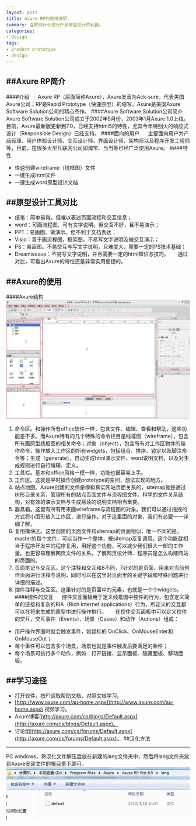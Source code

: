 ```yaml
---
layout: post
title: Axure RP的使用说明
summary: 互联网行业进行产品原型设计的利器。
categories:
- design
tags:
- product prototype
- design
---
```


##Axure RP简介
---
####介绍
&nbsp;&nbsp;&nbsp;&nbsp; Axure RP（后面简称Axure），Axure发音为Ack-sure，代表美国Axure公司；RP是Rapid Prototype（快速原型）的缩写，Axure是美国Axure Software Solution公司的精心杰作。
####Axure Software Solution公司简介
&nbsp;&nbsp;&nbsp;&nbsp; Axure Software Solution公司成立于2002年5月份，2003年1月Axure 1.0上线。目前，Axure最新版更新到7.0，已经支持html5的特性，尤其今年特别火的响应式设计（Responsible Design）已经支持。
####面向的用户
&nbsp;&nbsp;&nbsp;&nbsp; 主要面向用户为产品经理、用户体验设计师、交互设计师、界面设计师、架构师以及程序开发工程师等，目前，在很多大型互联网公司如淘宝、当当等已经广泛使用Axure。
####特性
- 快速创建wireframe（线框图）文件
- 一键生成html文件
- 一键生成word原型设计文档


##原型设计工具对比
---

- 纸笔：简单易得。但难以表述页面流程和交互信息；
- word：可画流程图、可有文字说明。但交互不好，且不易演示；
- PPT：易画图、做演示。但不利于文档表达；
- Visio：善于画流程图，框架图。不易写文字说明及做交互演示；
- PS：易画图。不易交互与写文字说明，且难度大，需要一定的PS技术基础；
- Dreamweave：不易写文字说明，并且需要一定的html知识与技巧。
&nbsp;&nbsp;&nbsp;&nbsp; 通过对比，可看出Axure的特性还是非常实用便捷的。

##Axure的使用
---
####Axure结构
![](/image/axure.jpg)

1. 命令区。和操作所有office软件一样，包含文件、编辑、查看和帮助，这些功能差不多。而Axure特有的几个特殊的命令栏目是线框图（wireframe），包含所有画原型线框图的相关命令；对象（object），包含所有对工作区物体的操作命令，操作放入工作区的所有widgets，包括组合、排序、锁定以及脚注命令等；生成（generate），自动生成html演示文件、word说明文档，以及对生成规则进行自行编辑、定义。
2. 工具栏。基本和office风格一模一样，功能也很容易上手。
3. 工作区。这就是平时操作创建prototype的空间，想法实现的地方。
4. 站点地图。Axure创建的文件是模拟真实网站页面关系的，sitemap就是通过树形目录关系，管理所有的站点页面文件与流程图文件。科学的文件关系结构，对有效的演示文档与生成易读的说明文档相当重要。
5. 器具箱。这里有所有用来画wireframe与流程图的对象。我们可以通过拖拽的方式将小图形放入工作区，进行操作。对于这里面的对象，我们有必要一一详细了解。
6. 复用模块区。这里创建的页面文件和sitemap的页面相似，唯一不同的是，master的每个文件，可以当作一个整体，被sitemap反复调用。这个功能就相当于程序开发中的程序复用，用好这个功能，可以减少我们很大一部的工作量。也更容易理解网页文件的关系，了解网页设计师、程序员是怎么构建网站的页面的。
7. 页面笔记与交互区。这个注释和交互和8不同，7针对的是页面，用来对当前创作页面进行注释与说明，同时可以在这里对页面里的关键字段和特殊问题进行详细的描述。
8. 控件注释与交互区。这里针对的是页面中的元素，也就是一个个widgets。
####控件的交互
&nbsp;&nbsp;&nbsp;&nbsp; 控件交互面板用于定义线框图中控件的行为，包含定义简单的链接和复杂的RIA（Rich Internet applications）行为，所定义的交互都可以在将来生成的原型中进行操作执行。
&nbsp;&nbsp;&nbsp;&nbsp; 在控件交互面板中可以定义控件的交互，交互事件（Events）、场景（Cases）和动作（Actions）组成：

- 用户操作界面时就会触发事件，如鼠标的 OnClick、OnMouseEnter和OnMouseOut；
- 每个事件可以包含多个场景，场景也就是事件触发后要满足的条件；
- 每个场景可执行多个动作，例如：打开链接、显示面板、隐藏面板、移动面板。

##学习途径
---
- 打开软件，按F1调取帮助文档，对照文档学习。
- [http://www.axure.com/au-home.aspx](http://www.axure.com/au-home.aspx) 视频学习。
- Axure博客[http://axure.com/cs/blogs/Default.aspx](http://axure.com/cs/blogs/Default.aspx)。
- 讨论组[http://axure.com/cs/forums/Default.aspx](http://axure.com/cs/forums/Default.aspx)。
##汉化方法
---
PC windows，将汉化文件解压后放在新建的lang文件夹中，然后将lang文件夹放到Axure安装文件的根目录下即可。
![](/image/hanhua.png)